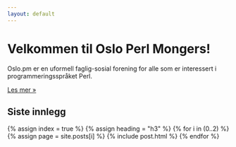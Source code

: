 ```yaml
---
layout: default
---
```


# Velkommen til Oslo Perl Mongers!

Oslo.pm er en uformell faglig-sosial forening for alle som er interessert i
programmeringsspråket Perl.

<a href="/about">Les mer »</a>

## Siste innlegg

{% assign index = true %}
{% assign heading = "h3" %}
{% for i in (0..2) %}
  {% assign page = site.posts[i] %}
  {% include post.html %}
{% endfor %}
